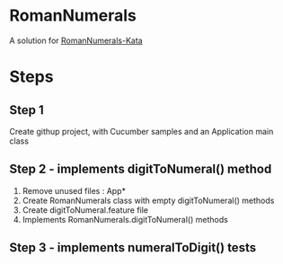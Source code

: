 # RomanNumerals
A solution for [RomanNumerals-Kata](https://github.com/pedrovgs/RomanNumerals-Kata)

# Steps

## Step 1
Create githup project, with Cucumber samples and an Application main class

## Step 2 - implements digitToNumeral() method
1. Remove unused files : App*
1. Create RomanNumerals class with empty digitToNumeral() methods
2. Create digitToNumeral.feature file
3. Implements RomanNumerals.digitToNumeral() methods

## Step 3 - implements numeralToDigit() tests




